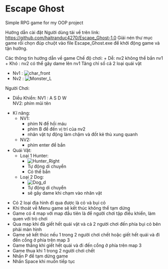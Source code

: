 # Escape Ghost
  Simple RPG game for my OOP project
  
Hướng dẫn cài đặt
	Người dùng tải về trên link: https://github.com/haitranduc4270/Escape_Ghost-1.0
	Giải nén thư mục game rồi chọn đúp chuột vào file Escape_Ghost.exe để khởi động game và tận hưởng.
  
Các thông tin hướng dẫn về game
Chế độ chơi: 	+ Dễ:	 nv2 không thể bắn nv1 
	          	+ Khó : 	nv2 có thể gây dame lên nv1
			Tăng chỉ số cả 2 loại quái vật 
 * Nv1 :   	 ![char_front](https://user-images.githubusercontent.com/82724036/121993806-56e90180-cdce-11eb-83b1-ec25535a2630.png)
 * Nv2 :   	 ![Monster_L](https://user-images.githubusercontent.com/82724036/121993797-52bce400-cdce-11eb-83e1-8540b7cc9d4b.png)

Người Chơi:
-	Diều Khiển: 
          NV1 :  A S D W 			
          NV2:  phím mũi tên
*	Kĩ năng: 
    * NV1:  	
      * phím N để hồi máu
      * phím B để đến vị trí của nv2
      * nhân vật tự động làm chậm và đốt kẻ thù xung quanh
    *  NV2: 	
       * phím enter để bắn 
* Quái Vật:
  *	Loại 1 Hunter:  		
      *	![Hunter_Right](https://user-images.githubusercontent.com/82724036/121993793-4f295d00-cdce-11eb-9a4d-f2f75f69c8e0.png)
      * Tự động di chuyển
	  * Có thể bắn
   *	Loại 2 Dog: 
        * ![Dog_d](https://user-images.githubusercontent.com/82724036/121993786-4cc70300-cdce-11eb-9186-3b75b5087c54.png) 
        * Tự động di chuyển
		 * sẽ gây dame khi chạm vào nhân vật
				
-	Có 2 loại địa hình đi qua được là cỏ và bụi cỏ  	 	 
-	Khi thoát về Menu game sẽ kết thúc không thể tạm dừng
-	Game có 4 map với map đầu tiên là để người chơi tập điều khiển, làm quen với trò chơi
-	Qua map khi đã giết hết quái vật và cả 2 người chơi đến phía bụi cỏ bên phải màn hình
-	Game sẽ kết thúc nếu 1 trong 2 người chơi chết hoặc giết hết quái và đi đến cổng ở phía trên map 3
-	Game thắng khi giết hết quái và đi đến cổng ở phía trên map 3
-	Game thua khi 1 trong 2 người chơi chết 
-	Nhấn P để tạm dừng game 
-	Nhấn Space khi muốn tiếp tục


  
